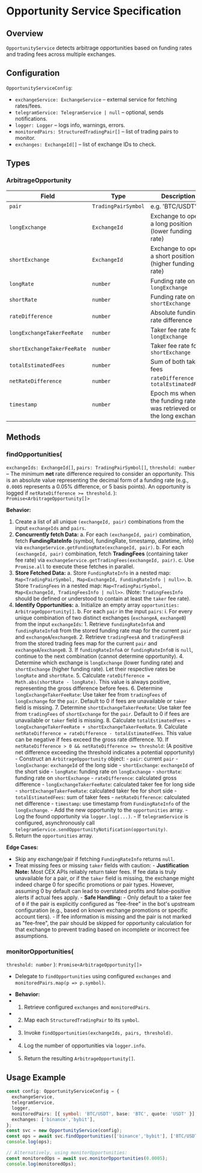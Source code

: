 # Opportunity Service Specification

## Overview
`OpportunityService` detects arbitrage opportunities based on funding rates and trading fees across multiple exchanges.

## Configuration
`OpportunityServiceConfig`:
- `exchangeService: ExchangeService` – external service for fetching rates/fees.
- `telegramService: TelegramService | null` – optional, sends notifications.
- `logger: Logger` – logs info, warnings, errors.
- `monitoredPairs: StructuredTradingPair[]` – list of trading pairs to monitor.
- `exchanges: ExchangeId[]` – list of exchange IDs to check.

## Types
### ArbitrageOpportunity
| Field                     | Type                  | Description                                                  |
| ------------------------- | --------------------- | ------------------------------------------------------------ |
| `pair`                    | `TradingPairSymbol`   | e.g. 'BTC/USDT'                                              |
| `longExchange`            | `ExchangeId`          | Exchange to open a long position (lower funding rate)        |
| `shortExchange`           | `ExchangeId`          | Exchange to open a short position (higher funding rate)      |
| `longRate`                | `number`              | Funding rate on `longExchange`                              |
| `shortRate`               | `number`              | Funding rate on `shortExchange`                             |
| `rateDifference`          | `number`              | Absolute funding rate difference                            |
| `longExchangeTakerFeeRate`| `number`              | Taker fee rate for `longExchange`                           |
| `shortExchangeTakerFeeRate`| `number`             | Taker fee rate for `shortExchange`                          |
| `totalEstimatedFees`      | `number`              | Sum of both taker fees                                       |
| `netRateDifference`       | `number`              | `rateDifference - totalEstimatedFees`                       |
| `timestamp`               | `number`              | Epoch ms when the funding rate was retrieved on the long exchange |

## Methods

### findOpportunities(
  `exchangeIds: ExchangeId[]`,
  `pairs: TradingPairSymbol[]`,
  `threshold: number` – The minimum **net** rate difference required to consider an opportunity. This is an absolute value representing the decimal form of a funding rate (e.g., `0.0005` represents a 0.05% difference, or 5 basis points). An opportunity is logged if `netRateDifference >= threshold`.
): `Promise<ArbitrageOpportunity[]>`

**Behavior:**
1. Create a list of all unique `(exchangeId, pair)` combinations from the input `exchangeIds` and `pairs`.
2. **Concurrently fetch Data:**
   a. For each `(exchangeId, pair)` combination, fetch **FundingRateInfo** (symbol, fundingRate, timestamp, datetime, info) via `exchangeService.getFundingRate(exchangeId, pair)`.
   b. For each `(exchangeId, pair)` combination, fetch **TradingFees** (containing taker fee rate) via `exchangeService.getTradingFees(exchangeId, pair)`.
   c. Use `Promise.all` to execute these fetches in parallel.
3. **Store Fetched Data:**
   a. Store `FundingRateInfo` in a nested map: `Map<TradingPairSymbol, Map<ExchangeId, FundingRateInfo | null>>`.
   b. Store `TradingFees` in a nested map: `Map<TradingPairSymbol, Map<ExchangeId, TradingFeesInfo | null>>`.
      (Note: `TradingFeesInfo` should be defined or understood to contain at least the `taker` fee rate).
4. **Identify Opportunities:**
   a. Initialize an empty array `opportunities: ArbitrageOpportunity[]`.
   b. For each `pair` in the input `pairs`:
      i. For every unique combination of two distinct exchanges (`exchangeA`, `exchangeB`) from the input `exchangeIds`:
         1. Retrieve `fundingRateInfoA` and `fundingRateInfoB` from the stored funding rate map for the current `pair` and `exchangeA`/`exchangeB`.
         2. Retrieve `tradingFeesA` and `tradingFeesB` from the stored trading fees map for the current `pair` and `exchangeA`/`exchangeB`.
         3. If `fundingRateInfoA` or `fundingRateInfoB` is `null`, continue to the next combination (cannot determine opportunity).
         4. Determine which exchange is `longExchange` (lower funding rate) and `shortExchange` (higher funding rate). Let their respective rates be `longRate` and `shortRate`.
         5. Calculate `rateDifference = Math.abs(shortRate - longRate)`. This value is always positive, representing the gross difference before fees.
         6. Determine `longExchangeTakerFeeRate`: Use taker fee from `tradingFees` of `longExchange` for the `pair`. Default to 0 if fees are unavailable or `taker` field is missing.
         7. Determine `shortExchangeTakerFeeRate`: Use taker fee from `tradingFees` of `shortExchange` for the `pair`. Default to 0 if fees are unavailable or `taker` field is missing.
         8. Calculate `totalEstimatedFees = longExchangeTakerFeeRate + shortExchangeTakerFeeRate`.
         9. Calculate `netRateDifference = rateDifference - totalEstimatedFees`. This value can be negative if fees exceed the gross rate difference.
         10. If `netRateDifference > 0 && netRateDifference >= threshold`: (A positive net difference exceeding the threshold indicates a potential opportunity)
             - Construct an `ArbitrageOpportunity` object:
               - `pair`: current `pair`
               - `longExchange`: `exchangeId` of the long side
               - `shortExchange`: `exchangeId` of the short side
               - `longRate`: funding rate on `longExchange`
               - `shortRate`: funding rate on `shortExchange`
               - `rateDifference`: calculated gross difference
               - `longExchangeTakerFeeRate`: calculated taker fee for long side
               - `shortExchangeTakerFeeRate`: calculated taker fee for short side
               - `totalEstimatedFees`: sum of taker fees
               - `netRateDifference`: calculated net difference
               - `timestamp`: use timestamp from `FundingRateInfo` of the `longExchange`.
             - Add the new opportunity to the `opportunities` array.
             - Log the found opportunity via `logger.log(...)`.
             - If `telegramService` is configured, asynchronously call `telegramService.sendOpportunityNotification(opportunity)`.
5. Return the `opportunities` array.

**Edge Cases:**
- Skip any exchange/pair if fetching `FundingRateInfo` returns `null`.
- Treat missing fees or missing `taker` fields with caution:
          - **Justification Note:** Most CEX APIs reliably return taker fees. If fee data is truly unavailable for a pair, or if the `taker` field is missing, the exchange might indeed charge 0 for specific promotions or pair types. However, assuming 0 by default can lead to overstated profits and false-positive alerts if actual fees apply.
          - **Safe Handling:**
            - Only default to a taker fee of `0` if the pair is explicitly configured as "fee-free" in the bot's upstream configuration (e.g., based on known exchange promotions or specific account tiers).
            - If fee information is missing and the pair is not marked as "fee-free", the pair should be skipped for opportunity calculation for that exchange to prevent trading based on incomplete or incorrect fee assumptions.

### monitorOpportunities(
  `threshold: number`
): `Promise<ArbitrageOpportunity[]>`

- Delegate to `findOpportunities` using configured `exchanges` and `monitoredPairs.map(p => p.symbol)`.
+ **Behavior:**
+ 1. Retrieve configured `exchanges` and `monitoredPairs`.
+ 2. Map each `StructuredTradingPair` to its `symbol`.
+ 3. Invoke `findOpportunities(exchangeIds, pairs, threshold)`.
+ 4. Log the number of opportunities via `logger.info`.
+ 5. Return the resulting `ArbitrageOpportunity[]`.

## Usage Example
```ts
const config: OpportunityServiceConfig = {
  exchangeService,
  telegramService,
  logger,
  monitoredPairs: [{ symbol: 'BTC/USDT', base: 'BTC', quote: 'USDT' }],
  exchanges: ['binance','bybit'],
};
const svc = new OpportunityService(config);
const ops = await svc.findOpportunities(['binance','bybit'], ['BTC/USDT'], 0.0005);
console.log(ops);

// Alternatively, using monitorOpportunities:
const monitoredOps = await svc.monitorOpportunities(0.0005);
console.log(monitoredOps);
